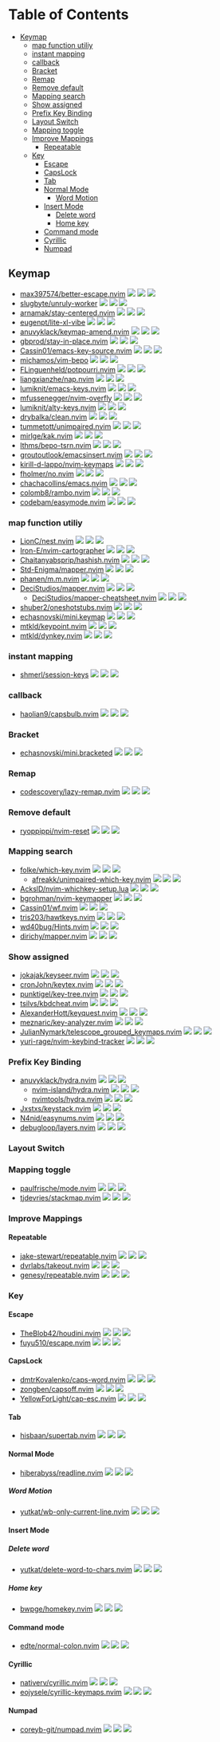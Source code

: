 # Table of Contents

<!-- toc -->

- [Keymap](#keymap)
  * [map function utiliy](#map-function-utiliy)
  * [instant mapping](#instant-mapping)
  * [callback](#callback)
  * [Bracket](#bracket)
  * [Remap](#remap)
  * [Remove default](#remove-default)
  * [Mapping search](#mapping-search)
  * [Show assigned](#show-assigned)
  * [Prefix Key Binding](#prefix-key-binding)
  * [Layout Switch](#layout-switch)
  * [Mapping toggle](#mapping-toggle)
  * [Improve Mappings](#improve-mappings)
    + [Repeatable](#repeatable)
  * [Key](#key)
    + [Escape](#escape)
    + [CapsLock](#capslock)
    + [Tab](#tab)
    + [Normal Mode](#normal-mode)
      - [Word Motion](#word-motion)
    + [Insert Mode](#insert-mode)
      - [Delete word](#delete-word)
      - [Home key](#home-key)
    + [Command mode](#command-mode)
    + [Cyrillic](#cyrillic)
    + [Numpad](#numpad)

<!-- tocstop -->

## Keymap

- [max397574/better-escape.nvim](https://github.com/max397574/better-escape.nvim) ![](https://img.shields.io/github/stars/max397574/better-escape.nvim) ![](https://img.shields.io/github/last-commit/max397574/better-escape.nvim) ![](https://img.shields.io/github/commit-activity/y/max397574/better-escape.nvim)
- [slugbyte/unruly-worker](https://github.com/slugbyte/unruly-worker) ![](https://img.shields.io/github/stars/slugbyte/unruly-worker) ![](https://img.shields.io/github/last-commit/slugbyte/unruly-worker) ![](https://img.shields.io/github/commit-activity/y/slugbyte/unruly-worker)
- [arnamak/stay-centered.nvim](https://github.com/arnamak/stay-centered.nvim) ![](https://img.shields.io/github/stars/arnamak/stay-centered.nvim) ![](https://img.shields.io/github/last-commit/arnamak/stay-centered.nvim) ![](https://img.shields.io/github/commit-activity/y/arnamak/stay-centered.nvim)
- [eugenpt/lite-xl-vibe](https://github.com/eugenpt/lite-xl-vibe) ![](https://img.shields.io/github/stars/eugenpt/lite-xl-vibe) ![](https://img.shields.io/github/last-commit/eugenpt/lite-xl-vibe) ![](https://img.shields.io/github/commit-activity/y/eugenpt/lite-xl-vibe)
- [anuvyklack/keymap-amend.nvim](https://github.com/anuvyklack/keymap-amend.nvim) ![](https://img.shields.io/github/stars/anuvyklack/keymap-amend.nvim) ![](https://img.shields.io/github/last-commit/anuvyklack/keymap-amend.nvim) ![](https://img.shields.io/github/commit-activity/y/anuvyklack/keymap-amend.nvim)
- [gbprod/stay-in-place.nvim](https://github.com/gbprod/stay-in-place.nvim) ![](https://img.shields.io/github/stars/gbprod/stay-in-place.nvim) ![](https://img.shields.io/github/last-commit/gbprod/stay-in-place.nvim) ![](https://img.shields.io/github/commit-activity/y/gbprod/stay-in-place.nvim)
- [Cassin01/emacs-key-source.nvim](https://github.com/Cassin01/emacs-key-source.nvim) ![](https://img.shields.io/github/stars/Cassin01/emacs-key-source.nvim) ![](https://img.shields.io/github/last-commit/Cassin01/emacs-key-source.nvim) ![](https://img.shields.io/github/commit-activity/y/Cassin01/emacs-key-source.nvim)
- [michamos/vim-bepo](https://github.com/michamos/vim-bepo) ![](https://img.shields.io/github/stars/michamos/vim-bepo) ![](https://img.shields.io/github/last-commit/michamos/vim-bepo) ![](https://img.shields.io/github/commit-activity/y/michamos/vim-bepo)
- [FLinguenheld/potpourri.nvim](https://github.com/FLinguenheld/potpourri.nvim) ![](https://img.shields.io/github/stars/FLinguenheld/potpourri.nvim) ![](https://img.shields.io/github/last-commit/FLinguenheld/potpourri.nvim) ![](https://img.shields.io/github/commit-activity/y/FLinguenheld/potpourri.nvim)
- [liangxianzhe/nap.nvim](https://github.com/liangxianzhe/nap.nvim) ![](https://img.shields.io/github/stars/liangxianzhe/nap.nvim) ![](https://img.shields.io/github/last-commit/liangxianzhe/nap.nvim) ![](https://img.shields.io/github/commit-activity/y/liangxianzhe/nap.nvim)
- [lumiknit/emacs-keys.nvim](https://github.com/lumiknit/emacs-keys.nvim) ![](https://img.shields.io/github/stars/lumiknit/emacs-keys.nvim) ![](https://img.shields.io/github/last-commit/lumiknit/emacs-keys.nvim) ![](https://img.shields.io/github/commit-activity/y/lumiknit/emacs-keys.nvim)
- [mfussenegger/nvim-overfly](https://github.com/mfussenegger/nvim-overfly) ![](https://img.shields.io/github/stars/mfussenegger/nvim-overfly) ![](https://img.shields.io/github/last-commit/mfussenegger/nvim-overfly) ![](https://img.shields.io/github/commit-activity/y/mfussenegger/nvim-overfly)
- [lumiknit/alty-keys.nvim](https://github.com/lumiknit/alty-keys.nvim) ![](https://img.shields.io/github/stars/lumiknit/alty-keys.nvim) ![](https://img.shields.io/github/last-commit/lumiknit/alty-keys.nvim) ![](https://img.shields.io/github/commit-activity/y/lumiknit/alty-keys.nvim)
- [drybalka/clean.nvim](https://github.com/drybalka/clean.nvim) ![](https://img.shields.io/github/stars/drybalka/clean.nvim) ![](https://img.shields.io/github/last-commit/drybalka/clean.nvim) ![](https://img.shields.io/github/commit-activity/y/drybalka/clean.nvim)
- [tummetott/unimpaired.nvim](https://github.com/tummetott/unimpaired.nvim) ![](https://img.shields.io/github/stars/tummetott/unimpaired.nvim) ![](https://img.shields.io/github/last-commit/tummetott/unimpaired.nvim) ![](https://img.shields.io/github/commit-activity/y/tummetott/unimpaired.nvim)
- [mirlge/kak.nvim](https://github.com/mirlge/kak.nvim) ![](https://img.shields.io/github/stars/mirlge/kak.nvim) ![](https://img.shields.io/github/last-commit/mirlge/kak.nvim) ![](https://img.shields.io/github/commit-activity/y/mirlge/kak.nvim)
- [lthms/bepo-tsrn.nvim](https://github.com/lthms/bepo-tsrn.nvim) ![](https://img.shields.io/github/stars/lthms/bepo-tsrn.nvim) ![](https://img.shields.io/github/last-commit/lthms/bepo-tsrn.nvim) ![](https://img.shields.io/github/commit-activity/y/lthms/bepo-tsrn.nvim)
- [groutoutlook/emacsinsert.nvim](https://github.com/groutoutlook/emacsinsert.nvim) ![](https://img.shields.io/github/stars/groutoutlook/emacsinsert.nvim) ![](https://img.shields.io/github/last-commit/groutoutlook/emacsinsert.nvim) ![](https://img.shields.io/github/commit-activity/y/groutoutlook/emacsinsert.nvim)
- [kirill-d-lappo/nvim-keymaps](https://github.com/kirill-d-lappo/nvim-keymaps) ![](https://img.shields.io/github/stars/kirill-d-lappo/nvim-keymaps) ![](https://img.shields.io/github/last-commit/kirill-d-lappo/nvim-keymaps) ![](https://img.shields.io/github/commit-activity/y/kirill-d-lappo/nvim-keymaps)
- [fholmer/no.nvim](https://github.com/fholmer/no.nvim) ![](https://img.shields.io/github/stars/fholmer/no.nvim) ![](https://img.shields.io/github/last-commit/fholmer/no.nvim) ![](https://img.shields.io/github/commit-activity/y/fholmer/no.nvim)
- [chachacollins/emacs.nvim](https://github.com/chachacollins/emacs.nvim) ![](https://img.shields.io/github/stars/chachacollins/emacs.nvim) ![](https://img.shields.io/github/last-commit/chachacollins/emacs.nvim) ![](https://img.shields.io/github/commit-activity/y/chachacollins/emacs.nvim)
- [colomb8/rambo.nvim](https://github.com/colomb8/rambo.nvim) ![](https://img.shields.io/github/stars/colomb8/rambo.nvim) ![](https://img.shields.io/github/last-commit/colomb8/rambo.nvim) ![](https://img.shields.io/github/commit-activity/y/colomb8/rambo.nvim)
- [codebam/easymode.nvim](https://github.com/codebam/easymode.nvim) ![](https://img.shields.io/github/stars/codebam/easymode.nvim) ![](https://img.shields.io/github/last-commit/codebam/easymode.nvim) ![](https://img.shields.io/github/commit-activity/y/codebam/easymode.nvim)

### map function utiliy

- [LionC/nest.nvim](https://github.com/LionC/nest.nvim) ![](https://img.shields.io/github/stars/LionC/nest.nvim) ![](https://img.shields.io/github/last-commit/LionC/nest.nvim) ![](https://img.shields.io/github/commit-activity/y/LionC/nest.nvim)
- [Iron-E/nvim-cartographer](https://github.com/Iron-E/nvim-cartographer) ![](https://img.shields.io/github/stars/Iron-E/nvim-cartographer) ![](https://img.shields.io/github/last-commit/Iron-E/nvim-cartographer) ![](https://img.shields.io/github/commit-activity/y/Iron-E/nvim-cartographer)
- [Chaitanyabsprip/hashish.nvim](https://github.com/Chaitanyabsprip/hashish.nvim) ![](https://img.shields.io/github/stars/Chaitanyabsprip/hashish.nvim) ![](https://img.shields.io/github/last-commit/Chaitanyabsprip/hashish.nvim) ![](https://img.shields.io/github/commit-activity/y/Chaitanyabsprip/hashish.nvim)
- [Std-Enigma/mapper.nvim](https://github.com/Std-Enigma/mapper.nvim) ![](https://img.shields.io/github/stars/Std-Enigma/mapper.nvim) ![](https://img.shields.io/github/last-commit/Std-Enigma/mapper.nvim) ![](https://img.shields.io/github/commit-activity/y/Std-Enigma/mapper.nvim)
- [phanen/m.m.nvim](https://github.com/phanen/m.m.nvim) ![](https://img.shields.io/github/stars/phanen/m.m.nvim) ![](https://img.shields.io/github/last-commit/phanen/m.m.nvim) ![](https://img.shields.io/github/commit-activity/y/phanen/m.m.nvim)
- [DeciStudios/mapper.nvim](https://github.com/DeciStudios/mapper.nvim) ![](https://img.shields.io/github/stars/DeciStudios/mapper.nvim) ![](https://img.shields.io/github/last-commit/DeciStudios/mapper.nvim) ![](https://img.shields.io/github/commit-activity/y/DeciStudios/mapper.nvim)
  - [DeciStudios/mapper-cheatsheet.nvim](https://github.com/DeciStudios/mapper-cheatsheet.nvim) ![](https://img.shields.io/github/stars/DeciStudios/mapper-cheatsheet.nvim) ![](https://img.shields.io/github/last-commit/DeciStudios/mapper-cheatsheet.nvim) ![](https://img.shields.io/github/commit-activity/y/DeciStudios/mapper-cheatsheet.nvim)
- [shuber2/oneshotstubs.nvim](https://github.com/shuber2/oneshotstubs.nvim) ![](https://img.shields.io/github/stars/shuber2/oneshotstubs.nvim) ![](https://img.shields.io/github/last-commit/shuber2/oneshotstubs.nvim) ![](https://img.shields.io/github/commit-activity/y/shuber2/oneshotstubs.nvim)
- [echasnovski/mini.keymap](https://github.com/echasnovski/mini.keymap) ![](https://img.shields.io/github/stars/echasnovski/mini.keymap) ![](https://img.shields.io/github/last-commit/echasnovski/mini.keymap) ![](https://img.shields.io/github/commit-activity/y/echasnovski/mini.keymap)
- [mtkld/keypoint.nvim](https://github.com/mtkld/keypoint.nvim) ![](https://img.shields.io/github/stars/mtkld/keypoint.nvim) ![](https://img.shields.io/github/last-commit/mtkld/keypoint.nvim) ![](https://img.shields.io/github/commit-activity/y/mtkld/keypoint.nvim)
- [mtkld/dynkey.nvim](https://github.com/mtkld/dynkey.nvim) ![](https://img.shields.io/github/stars/mtkld/dynkey.nvim) ![](https://img.shields.io/github/last-commit/mtkld/dynkey.nvim) ![](https://img.shields.io/github/commit-activity/y/mtkld/dynkey.nvim)

### instant mapping

- [shmerl/session-keys](https://github.com/shmerl/session-keys) ![](https://img.shields.io/github/stars/shmerl/session-keys) ![](https://img.shields.io/github/last-commit/shmerl/session-keys) ![](https://img.shields.io/github/commit-activity/y/shmerl/session-keys)

### callback

- [haolian9/capsbulb.nvim](https://github.com/haolian9/capsbulb.nvim) ![](https://img.shields.io/github/stars/haolian9/capsbulb.nvim) ![](https://img.shields.io/github/last-commit/haolian9/capsbulb.nvim) ![](https://img.shields.io/github/commit-activity/y/haolian9/capsbulb.nvim)

### Bracket

- [echasnovski/mini.bracketed](https://github.com/echasnovski/mini.bracketed) ![](https://img.shields.io/github/stars/echasnovski/mini.bracketed) ![](https://img.shields.io/github/last-commit/echasnovski/mini.bracketed) ![](https://img.shields.io/github/commit-activity/y/echasnovski/mini.bracketed)

### Remap

- [codescovery/lazy-remap.nvim](https://github.com/codescovery/lazy-remap.nvim) ![](https://img.shields.io/github/stars/codescovery/lazy-remap.nvim) ![](https://img.shields.io/github/last-commit/codescovery/lazy-remap.nvim) ![](https://img.shields.io/github/commit-activity/y/codescovery/lazy-remap.nvim)

### Remove default

- [ryoppippi/nvim-reset](https://github.com/ryoppippi/nvim-reset) ![](https://img.shields.io/github/stars/ryoppippi/nvim-reset) ![](https://img.shields.io/github/last-commit/ryoppippi/nvim-reset) ![](https://img.shields.io/github/commit-activity/y/ryoppippi/nvim-reset)

### Mapping search

- [folke/which-key.nvim](https://github.com/folke/which-key.nvim) ![](https://img.shields.io/github/stars/folke/which-key.nvim) ![](https://img.shields.io/github/last-commit/folke/which-key.nvim) ![](https://img.shields.io/github/commit-activity/y/folke/which-key.nvim)
  - [afreakk/unimpaired-which-key.nvim](https://github.com/afreakk/unimpaired-which-key.nvim) ![](https://img.shields.io/github/stars/afreakk/unimpaired-which-key.nvim) ![](https://img.shields.io/github/last-commit/afreakk/unimpaired-which-key.nvim) ![](https://img.shields.io/github/commit-activity/y/afreakk/unimpaired-which-key.nvim)
- [AckslD/nvim-whichkey-setup.lua](https://github.com/AckslD/nvim-whichkey-setup.lua) ![](https://img.shields.io/github/stars/AckslD/nvim-whichkey-setup.lua) ![](https://img.shields.io/github/last-commit/AckslD/nvim-whichkey-setup.lua) ![](https://img.shields.io/github/commit-activity/y/AckslD/nvim-whichkey-setup.lua)
- [bgrohman/nvim-keymapper](https://github.com/bgrohman/nvim-keymapper) ![](https://img.shields.io/github/stars/bgrohman/nvim-keymapper) ![](https://img.shields.io/github/last-commit/bgrohman/nvim-keymapper) ![](https://img.shields.io/github/commit-activity/y/bgrohman/nvim-keymapper)
- [Cassin01/wf.nvim](https://github.com/Cassin01/wf.nvim) ![](https://img.shields.io/github/stars/Cassin01/wf.nvim) ![](https://img.shields.io/github/last-commit/Cassin01/wf.nvim) ![](https://img.shields.io/github/commit-activity/y/Cassin01/wf.nvim)
- [tris203/hawtkeys.nvim](https://github.com/tris203/hawtkeys.nvim) ![](https://img.shields.io/github/stars/tris203/hawtkeys.nvim) ![](https://img.shields.io/github/last-commit/tris203/hawtkeys.nvim) ![](https://img.shields.io/github/commit-activity/y/tris203/hawtkeys.nvim)
- [wd40bug/Hints.nvim](https://github.com/wd40bug/Hints.nvim) ![](https://img.shields.io/github/stars/wd40bug/Hints.nvim) ![](https://img.shields.io/github/last-commit/wd40bug/Hints.nvim) ![](https://img.shields.io/github/commit-activity/y/wd40bug/Hints.nvim)
- [dirichy/mapper.nvim](https://github.com/dirichy/mapper.nvim) ![](https://img.shields.io/github/stars/dirichy/mapper.nvim) ![](https://img.shields.io/github/last-commit/dirichy/mapper.nvim) ![](https://img.shields.io/github/commit-activity/y/dirichy/mapper.nvim)

### Show assigned

- [jokajak/keyseer.nvim](https://github.com/jokajak/keyseer.nvim) ![](https://img.shields.io/github/stars/jokajak/keyseer.nvim) ![](https://img.shields.io/github/last-commit/jokajak/keyseer.nvim) ![](https://img.shields.io/github/commit-activity/y/jokajak/keyseer.nvim)
- [cronJohn/keytex.nvim](https://github.com/cronJohn/keytex.nvim) ![](https://img.shields.io/github/stars/cronJohn/keytex.nvim) ![](https://img.shields.io/github/last-commit/cronJohn/keytex.nvim) ![](https://img.shields.io/github/commit-activity/y/cronJohn/keytex.nvim)
- [punktigel/key-tree.nvim](https://github.com/punktigel/key-tree.nvim) ![](https://img.shields.io/github/stars/punktigel/key-tree.nvim) ![](https://img.shields.io/github/last-commit/punktigel/key-tree.nvim) ![](https://img.shields.io/github/commit-activity/y/punktigel/key-tree.nvim)
- [tsilvs/kbdcheat.nvim](https://github.com/tsilvs/kbdcheat.nvim) ![](https://img.shields.io/github/stars/tsilvs/kbdcheat.nvim) ![](https://img.shields.io/github/last-commit/tsilvs/kbdcheat.nvim) ![](https://img.shields.io/github/commit-activity/y/tsilvs/kbdcheat.nvim)
- [AlexanderHott/keyquest.nvim](https://github.com/AlexanderHott/keyquest.nvim) ![](https://img.shields.io/github/stars/AlexanderHott/keyquest.nvim) ![](https://img.shields.io/github/last-commit/AlexanderHott/keyquest.nvim) ![](https://img.shields.io/github/commit-activity/y/AlexanderHott/keyquest.nvim)
- [meznaric/key-analyzer.nvim](https://github.com/meznaric/key-analyzer.nvim) ![](https://img.shields.io/github/stars/meznaric/key-analyzer.nvim) ![](https://img.shields.io/github/last-commit/meznaric/key-analyzer.nvim) ![](https://img.shields.io/github/commit-activity/y/meznaric/key-analyzer.nvim)
- [JulianNymark/telescope_grouped_keymaps.nvim](https://github.com/JulianNymark/telescope_grouped_keymaps.nvim) ![](https://img.shields.io/github/stars/JulianNymark/telescope_grouped_keymaps.nvim) ![](https://img.shields.io/github/last-commit/JulianNymark/telescope_grouped_keymaps.nvim) ![](https://img.shields.io/github/commit-activity/y/JulianNymark/telescope_grouped_keymaps.nvim)
- [yuri-rage/nvim-keybind-tracker](https://github.com/yuri-rage/nvim-keybind-tracker) ![](https://img.shields.io/github/stars/yuri-rage/nvim-keybind-tracker) ![](https://img.shields.io/github/last-commit/yuri-rage/nvim-keybind-tracker) ![](https://img.shields.io/github/commit-activity/y/yuri-rage/nvim-keybind-tracker)

### Prefix Key Binding

- [anuvyklack/hydra.nvim](https://github.com/anuvyklack/hydra.nvim) ![](https://img.shields.io/github/stars/anuvyklack/hydra.nvim) ![](https://img.shields.io/github/last-commit/anuvyklack/hydra.nvim) ![](https://img.shields.io/github/commit-activity/y/anuvyklack/hydra.nvim)
  - [nvim-island/hydra.nvim](https://github.com/nvim-island/hydra.nvim) ![](https://img.shields.io/github/stars/nvim-island/hydra.nvim) ![](https://img.shields.io/github/last-commit/nvim-island/hydra.nvim) ![](https://img.shields.io/github/commit-activity/y/nvim-island/hydra.nvim)
  - [nvimtools/hydra.nvim](https://github.com/nvimtools/hydra.nvim) ![](https://img.shields.io/github/stars/nvimtools/hydra.nvim) ![](https://img.shields.io/github/last-commit/nvimtools/hydra.nvim) ![](https://img.shields.io/github/commit-activity/y/nvimtools/hydra.nvim)
- [Jxstxs/keystack.nvim](https://github.com/Jxstxs/keystack.nvim) ![](https://img.shields.io/github/stars/Jxstxs/keystack.nvim) ![](https://img.shields.io/github/last-commit/Jxstxs/keystack.nvim) ![](https://img.shields.io/github/commit-activity/y/Jxstxs/keystack.nvim)
- [N4nid/easynums.nvim](https://github.com/N4nid/easynums.nvim) ![](https://img.shields.io/github/stars/N4nid/easynums.nvim) ![](https://img.shields.io/github/last-commit/N4nid/easynums.nvim) ![](https://img.shields.io/github/commit-activity/y/N4nid/easynums.nvim)
- [debugloop/layers.nvim](https://github.com/debugloop/layers.nvim) ![](https://img.shields.io/github/stars/debugloop/layers.nvim) ![](https://img.shields.io/github/last-commit/debugloop/layers.nvim) ![](https://img.shields.io/github/commit-activity/y/debugloop/layers.nvim)

### Layout Switch

### Mapping toggle

- [paulfrische/mode.nvim](https://github.com/paulfrische/mode.nvim) ![](https://img.shields.io/github/stars/paulfrische/mode.nvim) ![](https://img.shields.io/github/last-commit/paulfrische/mode.nvim) ![](https://img.shields.io/github/commit-activity/y/paulfrische/mode.nvim)
- [tjdevries/stackmap.nvim](https://github.com/tjdevries/stackmap.nvim) ![](https://img.shields.io/github/stars/tjdevries/stackmap.nvim) ![](https://img.shields.io/github/last-commit/tjdevries/stackmap.nvim) ![](https://img.shields.io/github/commit-activity/y/tjdevries/stackmap.nvim)

### Improve Mappings

#### Repeatable

- [jake-stewart/repeatable.nvim](https://github.com/jake-stewart/repeatable.nvim) ![](https://img.shields.io/github/stars/jake-stewart/repeatable.nvim) ![](https://img.shields.io/github/last-commit/jake-stewart/repeatable.nvim) ![](https://img.shields.io/github/commit-activity/y/jake-stewart/repeatable.nvim)
- [dvrlabs/takeout.nvim](https://github.com/dvrlabs/takeout.nvim) ![](https://img.shields.io/github/stars/dvrlabs/takeout.nvim) ![](https://img.shields.io/github/last-commit/dvrlabs/takeout.nvim) ![](https://img.shields.io/github/commit-activity/y/dvrlabs/takeout.nvim)
- [genesy/repeatable.nvim](https://github.com/genesy/repeatable.nvim) ![](https://img.shields.io/github/stars/genesy/repeatable.nvim) ![](https://img.shields.io/github/last-commit/genesy/repeatable.nvim) ![](https://img.shields.io/github/commit-activity/y/genesy/repeatable.nvim)

### Key

#### Escape

- [TheBlob42/houdini.nvim](https://github.com/TheBlob42/houdini.nvim) ![](https://img.shields.io/github/stars/TheBlob42/houdini.nvim) ![](https://img.shields.io/github/last-commit/TheBlob42/houdini.nvim) ![](https://img.shields.io/github/commit-activity/y/TheBlob42/houdini.nvim)
- [fuyu510/escape.nvim](https://github.com/fuyu510/escape.nvim) ![](https://img.shields.io/github/stars/fuyu510/escape.nvim) ![](https://img.shields.io/github/last-commit/fuyu510/escape.nvim) ![](https://img.shields.io/github/commit-activity/y/fuyu510/escape.nvim)

#### CapsLock

- [dmtrKovalenko/caps-word.nvim](https://github.com/dmtrKovalenko/caps-word.nvim) ![](https://img.shields.io/github/stars/dmtrKovalenko/caps-word.nvim) ![](https://img.shields.io/github/last-commit/dmtrKovalenko/caps-word.nvim) ![](https://img.shields.io/github/commit-activity/y/dmtrKovalenko/caps-word.nvim)
- [zongben/capsoff.nvim](https://github.com/zongben/capsoff.nvim) ![](https://img.shields.io/github/stars/zongben/capsoff.nvim) ![](https://img.shields.io/github/last-commit/zongben/capsoff.nvim) ![](https://img.shields.io/github/commit-activity/y/zongben/capsoff.nvim)
- [YellowForLight/cap-esc.nvim](https://github.com/YellowForLight/cap-esc.nvim) ![](https://img.shields.io/github/stars/YellowForLight/cap-esc.nvim) ![](https://img.shields.io/github/last-commit/YellowForLight/cap-esc.nvim) ![](https://img.shields.io/github/commit-activity/y/YellowForLight/cap-esc.nvim)

#### Tab

- [hisbaan/supertab.nvim](https://github.com/hisbaan/supertab.nvim) ![](https://img.shields.io/github/stars/hisbaan/supertab.nvim) ![](https://img.shields.io/github/last-commit/hisbaan/supertab.nvim) ![](https://img.shields.io/github/commit-activity/y/hisbaan/supertab.nvim)

#### Normal Mode

- [hiberabyss/readline.nvim](https://github.com/hiberabyss/readline.nvim) ![](https://img.shields.io/github/stars/hiberabyss/readline.nvim) ![](https://img.shields.io/github/last-commit/hiberabyss/readline.nvim) ![](https://img.shields.io/github/commit-activity/y/hiberabyss/readline.nvim)

##### Word Motion

- [yutkat/wb-only-current-line.nvim](https://github.com/yutkat/wb-only-current-line.nvim) ![](https://img.shields.io/github/stars/yutkat/wb-only-current-line.nvim) ![](https://img.shields.io/github/last-commit/yutkat/wb-only-current-line.nvim) ![](https://img.shields.io/github/commit-activity/y/yutkat/wb-only-current-line.nvim)

#### Insert Mode

##### Delete word

- [yutkat/delete-word-to-chars.nvim](https://github.com/yutkat/delete-word-to-chars.nvim) ![](https://img.shields.io/github/stars/yutkat/delete-word-to-chars.nvim) ![](https://img.shields.io/github/last-commit/yutkat/delete-word-to-chars.nvim) ![](https://img.shields.io/github/commit-activity/y/yutkat/delete-word-to-chars.nvim)

##### Home key

- [bwpge/homekey.nvim](https://github.com/bwpge/homekey.nvim) ![](https://img.shields.io/github/stars/bwpge/homekey.nvim) ![](https://img.shields.io/github/last-commit/bwpge/homekey.nvim) ![](https://img.shields.io/github/commit-activity/y/bwpge/homekey.nvim)

#### Command mode

- [edte/normal-colon.nvim](https://github.com/edte/normal-colon.nvim) ![](https://img.shields.io/github/stars/edte/normal-colon.nvim) ![](https://img.shields.io/github/last-commit/edte/normal-colon.nvim) ![](https://img.shields.io/github/commit-activity/y/edte/normal-colon.nvim)

#### Cyrillic

- [nativerv/cyrillic.nvim](https://github.com/nativerv/cyrillic.nvim) ![](https://img.shields.io/github/stars/nativerv/cyrillic.nvim) ![](https://img.shields.io/github/last-commit/nativerv/cyrillic.nvim) ![](https://img.shields.io/github/commit-activity/y/nativerv/cyrillic.nvim)
- [eojysele/cyrillic-keymaps.nvim](https://github.com/eojysele/cyrillic-keymaps.nvim) ![](https://img.shields.io/github/stars/eojysele/cyrillic-keymaps.nvim) ![](https://img.shields.io/github/last-commit/eojysele/cyrillic-keymaps.nvim) ![](https://img.shields.io/github/commit-activity/y/eojysele/cyrillic-keymaps.nvim)

#### Numpad

- [coreyb-git/numpad.nvim](https://github.com/coreyb-git/numpad.nvim) ![](https://img.shields.io/github/stars/coreyb-git/numpad.nvim) ![](https://img.shields.io/github/last-commit/coreyb-git/numpad.nvim) ![](https://img.shields.io/github/commit-activity/y/coreyb-git/numpad.nvim)
